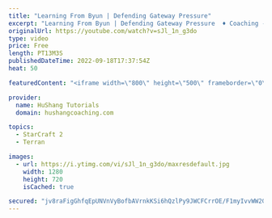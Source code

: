 ```yaml
---
title: "Learning From Byun | Defending Gateway Pressure"
excerpt: "Learning From Byun | Defending Gateway Pressure  ♦ Coaching -------------------------------------------------------------------------- Website: https://www.hushangcoaching.com  Interested in Starcraft lessons? Check out my website! I would love to help you improve and reach your goals. I've been coaching"
originalUrl: https://youtube.com/watch?v=sJl_1n_g3do
type: video
price: Free
length: PT13M3S
publishedDateTime: 2022-09-18T17:37:54Z
heat: 50

featuredContent: "<iframe width=\"800\" height=\"500\" frameborder=\"0\" src=\"https://www.youtube.com/embed/sJl_1n_g3do\" allow=\"accelerometer; autoplay; encrypted-media; gyroscope; picture-in-picture\" allowfullscreen></iframe>"

provider:
  name: HuShang Tutorials
  domain: hushangcoaching.com

topics:
  - StarCraft 2
  - Terran

images:
  - url: https://i.ytimg.com/vi/sJl_1n_g3do/maxresdefault.jpg
    width: 1280
    height: 720
    isCached: true

secured: "jv8raFigGhfqEpUNVnVyBofbAVrnkKSi6hQzlPy9JWCFCrrOE/F1myIvvWW2GihJzEkLlJrzectZOsI2EopnaINlHSND+Ar48HRH9YQxReg+bkebTbYRADPBoSLA2/3smSVE+357v56XNv74AKHT70Xzpcu+j7i5W+RX0Glb7hV0LTbZYYdW98wh0u1xzvwAUk24OlqOfQv7weRsnIQdYxgnwdCu2h95wwohy30wzhEAFzvnX64tX3B68d1uMzKXulsJpDQOKT61BadyCJrhTbnq4PhnBnJlm2MNuNzp8dPv/joxza+MQl7zXKtN8t/AskePj36U0WiHJEeYI5hA1KYC8HqvoVmIlesX3IejXigHCeAAQfGs7+5O0u5omUMay6nlCyaqbm7hegPLbixvQctPjk5Of5c5ibt6QXgixS8=;o9oJGP/hJ1d36W9wTmpAnA=="
---
```


